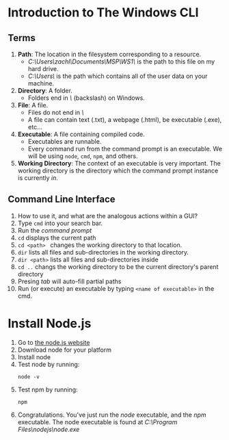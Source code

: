 # Introduction to The Windows CLI
## Terms
1. **Path**: The location in the filesystem corresponding to a resource.
    * _C:\Users\zachl\Documents\MSP\WS1\\_ is the path to this file on my hard drive.
    * *C:\Users\\* is the path which contains all of the user data on your machine.
1. **Directory**: A folder.
    * Folders end in *\\* (backslash) on Windows.
1. **File**: A file.
    * Files do not end in *\\*
    * A file can contain text (.txt), a webpage (.html), be executable (.exe), etc...
1. **Executable**: A file containing compiled code.
    * Executables are runnable.
    * Every command run from the command prompt is an executable. We will be using ```node```, ```cmd```, ```npm```, and others.
1. **Working Directory**: The context of an executable is very important. The working directory is the directory which the command prompt instance is currently *in*.
## Command Line Interface
1. How to use it, and what are the analogous actions within a GUI?
1. Type ```cmd``` into your search bar.
1. Run the *command prompt*
1. ```cd``` displays the current path
1. ```cd <path> ``` changes the working directory to that location.
1. ```dir``` lists all files and sub-directories in the working directory.
1. ```dir <path>``` lists all files and sub-directories inside *<path>*
1. ```cd ..``` changs the working directory to be the current directory's parent directory
1. Presing *tab* will auto-fill partial paths
1. Run (or execute) an executable by typing ```<name of executable>``` in the cmd.

# Install Node.js
1. Go to [the node.js website](https://nodejs.org/en/download/)
2. Download node for your platform
3. Install node
4. Test node by running:
    ```
    node -v
    ```
1. Test npm by running:
    ```
    npm
    ```
1. Congratulations. You've just run the *node* executable, and the *npm* executable. The node executable is found at *C:\Program Files\nodejs\node.exe*